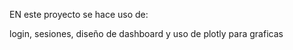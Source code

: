 EN este proyecto se hace uso de:

login,
sesiones,
diseño de dashboard y
uso de plotly para graficas
